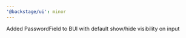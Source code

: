 ```yaml
---
'@backstage/ui': minor
---
```


Added PasswordField to BUI with default show/hide visibility on input

